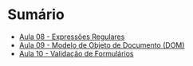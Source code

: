 # Sumário

- [Aula 08 - Expressões Regulares](./aula-08)
- [Aula 09 - Modelo de Objeto de Documento (DOM)](./aula-09)
- [Aula 10 - Validação de Formulários](./aula-10)

